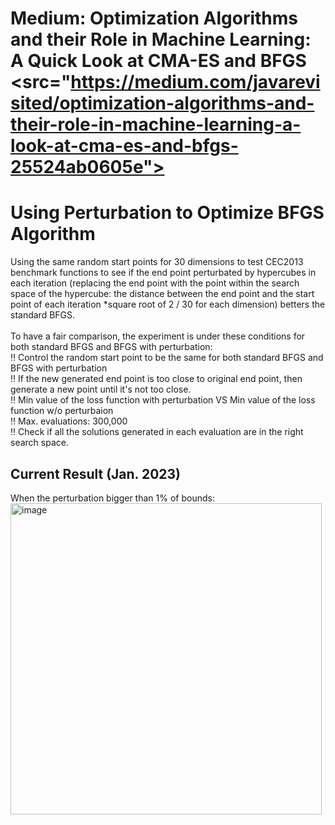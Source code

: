 # Medium: Optimization Algorithms and their Role in Machine Learning: A Quick Look at CMA-ES and BFGS <src="https://medium.com/javarevisited/optimization-algorithms-and-their-role-in-machine-learning-a-look-at-cma-es-and-bfgs-25524ab0605e">

# Using Perturbation to Optimize BFGS Algorithm

Using the same random start points for 30 dimensions to test CEC2013 benchmark functions to see if the end point perturbated by hypercubes in each iteration (replacing the end point with the point within the search space of the hypercube: the distance between the end point and the start point of each iteration *square root of 2 / 30 for each dimension) betters the standard BFGS.  <br /> 
 <br /> 
To have a fair comparison, the experiment is under these conditions for both standard BFGS and BFGS with perturbation: <br/> 
‼️ Control the random start point to be the same for both standard BFGS and BFGS with perturbation <br/>
‼️ If the new generated end point is too close to original end point, then generate a new point until it's not too close. <br /> 
‼️ Min value of the loss function with perturbation VS Min value of the loss function w/o perturbaion <br /> 
‼️ Max. evaluations: 300,000  <br /> 
‼️ Check if all the solutions generated in each evaluation are in the right search space.

## Current Result (Jan. 2023)
When the perturbation bigger than 1% of bounds: 
 <img width="498" alt="image" src="https://user-images.githubusercontent.com/90204593/217411699-60c76ff9-339b-454f-b00d-ceccd69cbfc8.png">
